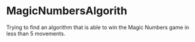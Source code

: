 # MagicNumbersAlgorith
Trying to find an algorithm that is able to win the Magic Numbers game in less than 5 movements.

